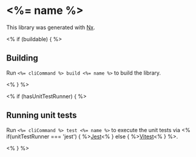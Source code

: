 # <%= name %>

This library was generated with [Nx](https://nx.dev).

<% if (buildable) { %>

## Building

Run `<%= cliCommand %> build <%= name %>` to build the library.

<% } %>

<% if (hasUnitTestRunner) { %>

## Running unit tests

Run `<%= cliCommand %> test <%= name %>` to execute the unit tests via <% if(unitTestRunner === 'jest') { %>[Jest](https://jestjs.io)<% } else { %>[Vitest](https://vitest.dev/)<% } %>.

<% } %>
